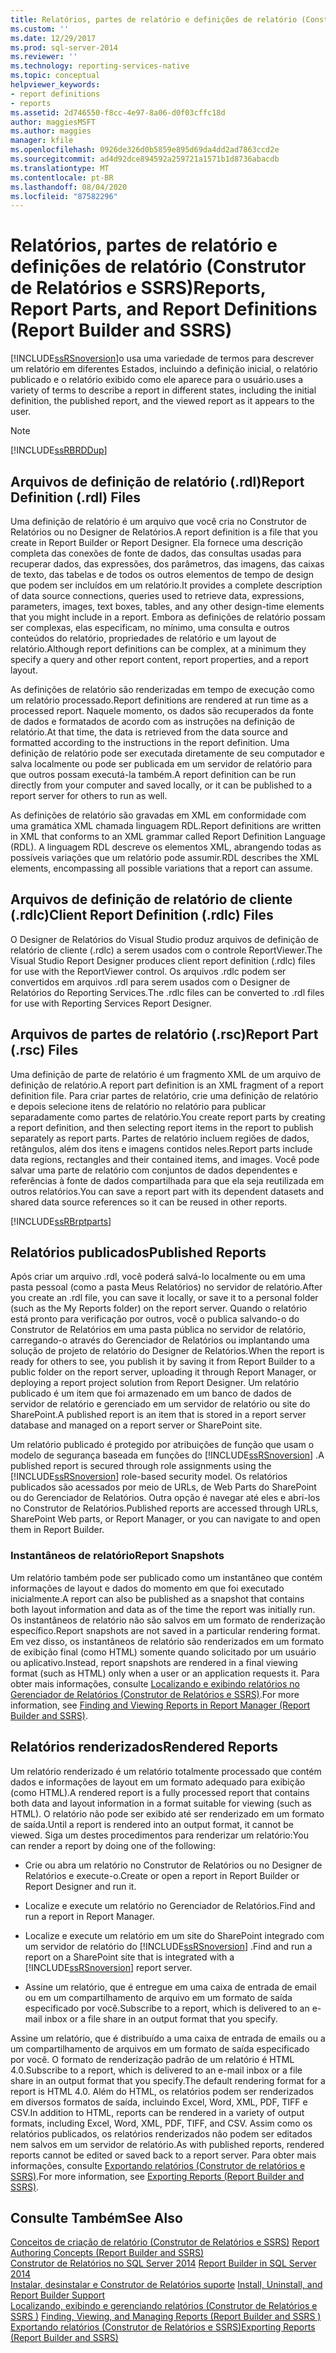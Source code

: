 ```yaml
---
title: Relatórios, partes de relatório e definições de relatório (Construtor de Relatórios e SSRS) | Microsoft Docs
ms.custom: ''
ms.date: 12/29/2017
ms.prod: sql-server-2014
ms.reviewer: ''
ms.technology: reporting-services-native
ms.topic: conceptual
helpviewer_keywords:
- report definitions
- reports
ms.assetid: 2d746550-f8cc-4e97-8a06-d0f03cffc18d
author: maggiesMSFT
ms.author: maggies
manager: kfile
ms.openlocfilehash: 0926de326d0b5859e895d69da4dd2ad7863ccd2e
ms.sourcegitcommit: ad4d92dce894592a259721a1571b1d8736abacdb
ms.translationtype: MT
ms.contentlocale: pt-BR
ms.lasthandoff: 08/04/2020
ms.locfileid: "87582296"
---
```

# <a name="reports-report-parts-and-report-definitions-report-builder-and-ssrs"></a><span data-ttu-id="363d5-102">Relatórios, partes de relatório e definições de relatório (Construtor de Relatórios e SSRS)</span><span class="sxs-lookup"><span data-stu-id="363d5-102">Reports, Report Parts, and Report Definitions (Report Builder and SSRS)</span></span>
  [!INCLUDE[ssRSnoversion](../../includes/ssrsnoversion-md.md)]<span data-ttu-id="363d5-103">o usa uma variedade de termos para descrever um relatório em diferentes Estados, incluindo a definição inicial, o relatório publicado e o relatório exibido como ele aparece para o usuário.</span><span class="sxs-lookup"><span data-stu-id="363d5-103">uses a variety of terms to describe a report in different states, including the initial definition, the published report, and the viewed report as it appears to the user.</span></span>  
  
> [!NOTE]  
>  [!INCLUDE[ssRBRDDup](../../includes/ssrbrddup-md.md)]  
  
## <a name="report-definition-rdl-files"></a><span data-ttu-id="363d5-104">Arquivos de definição de relatório (.rdl)</span><span class="sxs-lookup"><span data-stu-id="363d5-104">Report Definition (.rdl) Files</span></span>  
 <span data-ttu-id="363d5-105">Uma definição de relatório é um arquivo que você cria no Construtor de Relatórios ou no Designer de Relatórios.</span><span class="sxs-lookup"><span data-stu-id="363d5-105">A report definition is a file that you create in Report Builder or Report Designer.</span></span> <span data-ttu-id="363d5-106">Ela fornece uma descrição completa das conexões de fonte de dados, das consultas usadas para recuperar dados, das expressões, dos parâmetros, das imagens, das caixas de texto, das tabelas e de todos os outros elementos de tempo de design que podem ser incluídos em um relatório.</span><span class="sxs-lookup"><span data-stu-id="363d5-106">It provides a complete description of data source connections, queries used to retrieve data, expressions, parameters, images, text boxes, tables, and any other design-time elements that you might include in a report.</span></span> <span data-ttu-id="363d5-107">Embora as definições de relatório possam ser complexas, elas especificam, no mínimo, uma consulta e outros conteúdos do relatório, propriedades de relatório e um layout de relatório.</span><span class="sxs-lookup"><span data-stu-id="363d5-107">Although report definitions can be complex, at a minimum they specify a query and other report content, report properties, and a report layout.</span></span>  
  
 <span data-ttu-id="363d5-108">As definições de relatório são renderizadas em tempo de execução como um relatório processado.</span><span class="sxs-lookup"><span data-stu-id="363d5-108">Report definitions are rendered at run time as a processed report.</span></span> <span data-ttu-id="363d5-109">Naquele momento, os dados são recuperados da fonte de dados e formatados de acordo com as instruções na definição de relatório.</span><span class="sxs-lookup"><span data-stu-id="363d5-109">At that time, the data is retrieved from the data source and formatted according to the instructions in the report definition.</span></span> <span data-ttu-id="363d5-110">Uma definição de relatório pode ser executada diretamente de seu computador e salva localmente ou pode ser publicada em um servidor de relatório para que outros possam executá-la também.</span><span class="sxs-lookup"><span data-stu-id="363d5-110">A report definition can be run directly from your computer and saved locally, or it can be published to a report server for others to run as well.</span></span>  
  
 <span data-ttu-id="363d5-111">As definições de relatório são gravadas em XML em conformidade com uma gramática XML chamada linguagem RDL.</span><span class="sxs-lookup"><span data-stu-id="363d5-111">Report definitions are written in XML that conforms to an XML grammar called Report Definition Language (RDL).</span></span> <span data-ttu-id="363d5-112">A linguagem RDL descreve os elementos XML, abrangendo todas as possíveis variações que um relatório pode assumir.</span><span class="sxs-lookup"><span data-stu-id="363d5-112">RDL describes the XML elements, encompassing all possible variations that a report can assume.</span></span>  
  
## <a name="client-report-definition-rdlc-files"></a><span data-ttu-id="363d5-113">Arquivos de definição de relatório de cliente (.rdlc)</span><span class="sxs-lookup"><span data-stu-id="363d5-113">Client Report Definition (.rdlc) Files</span></span>  
 <span data-ttu-id="363d5-114">O Designer de Relatórios do Visual Studio produz arquivos de definição de relatório de cliente (.rdlc) a serem usados com o controle ReportViewer.</span><span class="sxs-lookup"><span data-stu-id="363d5-114">The Visual Studio Report Designer produces client report definition (.rdlc) files for use with the ReportViewer control.</span></span> <span data-ttu-id="363d5-115">Os arquivos .rdlc podem ser convertidos em arquivos .rdl para serem usados com o Designer de Relatórios do Reporting Services.</span><span class="sxs-lookup"><span data-stu-id="363d5-115">The .rdlc files can be converted to .rdl files for use with Reporting Services Report Designer.</span></span>  
  
## <a name="report-part-rsc-files"></a><span data-ttu-id="363d5-116">Arquivos de partes de relatório (.rsc)</span><span class="sxs-lookup"><span data-stu-id="363d5-116">Report Part (.rsc) Files</span></span>  
 <span data-ttu-id="363d5-117">Uma definição de parte de relatório é um fragmento XML de um arquivo de definição de relatório.</span><span class="sxs-lookup"><span data-stu-id="363d5-117">A report part definition is an XML fragment of a report definition file.</span></span> <span data-ttu-id="363d5-118">Para criar partes de relatório, crie uma definição de relatório e depois selecione itens de relatório no relatório para publicar separadamente como partes de relatório.</span><span class="sxs-lookup"><span data-stu-id="363d5-118">You create report parts by creating a report definition, and then selecting report items in the report to publish separately as report parts.</span></span> <span data-ttu-id="363d5-119">Partes de relatório incluem regiões de dados, retângulos, além dos itens e imagens contidos neles.</span><span class="sxs-lookup"><span data-stu-id="363d5-119">Report parts include data regions, rectangles and their contained items, and images.</span></span> <span data-ttu-id="363d5-120">Você pode salvar uma parte de relatório com conjuntos de dados dependentes e referências à fonte de dados compartilhada para que ela seja reutilizada em outros relatórios.</span><span class="sxs-lookup"><span data-stu-id="363d5-120">You can save a report part with its dependent datasets and shared data source references so it can be reused in other reports.</span></span>  
  
 [!INCLUDE[ssRBrptparts](../../includes/ssrbrptparts-md.md)]  
  
## <a name="published-reports"></a><span data-ttu-id="363d5-121">Relatórios publicados</span><span class="sxs-lookup"><span data-stu-id="363d5-121">Published Reports</span></span>  
 <span data-ttu-id="363d5-122">Após criar um arquivo .rdl, você poderá salvá-lo localmente ou em uma pasta pessoal (como a pasta Meus Relatórios) no servidor de relatório.</span><span class="sxs-lookup"><span data-stu-id="363d5-122">After you create an .rdl file, you can save it locally, or save it to a personal folder (such as the My Reports folder) on the report server.</span></span> <span data-ttu-id="363d5-123">Quando o relatório está pronto para verificação por outros, você o publica salvando-o do Construtor de Relatórios em uma pasta pública no servidor de relatório, carregando-o através do Gerenciador de Relatórios ou implantando uma solução de projeto de relatório do Designer de Relatórios.</span><span class="sxs-lookup"><span data-stu-id="363d5-123">When the report is ready for others to see, you publish it by saving it from Report Builder to a public folder on the report server, uploading it through Report Manager, or deploying a report project solution from Report Designer.</span></span> <span data-ttu-id="363d5-124">Um relatório publicado é um item que foi armazenado em um banco de dados de servidor de relatório e gerenciado em um servidor de relatório ou site do SharePoint.</span><span class="sxs-lookup"><span data-stu-id="363d5-124">A published report is an item that is stored in a report server database and managed on a report server or SharePoint site.</span></span>  
  
 <span data-ttu-id="363d5-125">Um relatório publicado é protegido por atribuições de função que usam o modelo de segurança baseada em funções do [!INCLUDE[ssRSnoversion](../../includes/ssrsnoversion-md.md)] .</span><span class="sxs-lookup"><span data-stu-id="363d5-125">A published report is secured through role assignments using the [!INCLUDE[ssRSnoversion](../../includes/ssrsnoversion-md.md)] role-based security model.</span></span> <span data-ttu-id="363d5-126">Os relatórios publicados são acessados por meio de URLs, de Web Parts do SharePoint ou do Gerenciador de Relatórios. Outra opção é navegar até eles e abri-los no Construtor de Relatórios.</span><span class="sxs-lookup"><span data-stu-id="363d5-126">Published reports are accessed through URLs, SharePoint Web parts, or Report Manager, or you can navigate to and open them in Report Builder.</span></span>  
  
### <a name="report-snapshots"></a><span data-ttu-id="363d5-127">Instantâneos de relatório</span><span class="sxs-lookup"><span data-stu-id="363d5-127">Report Snapshots</span></span>  
 <span data-ttu-id="363d5-128">Um relatório também pode ser publicado como um instantâneo que contém informações de layout e dados do momento em que foi executado inicialmente.</span><span class="sxs-lookup"><span data-stu-id="363d5-128">A report can also be published as a snapshot that contains both layout information and data as of the time the report was initially run.</span></span> <span data-ttu-id="363d5-129">Os instantâneos de relatório não são salvos em um formato de renderização específico.</span><span class="sxs-lookup"><span data-stu-id="363d5-129">Report snapshots are not saved in a particular rendering format.</span></span> <span data-ttu-id="363d5-130">Em vez disso, os instantâneos de relatório são renderizados em um formato de exibição final (como HTML) somente quando solicitado por um usuário ou aplicativo.</span><span class="sxs-lookup"><span data-stu-id="363d5-130">Instead, report snapshots are rendered in a final viewing format (such as HTML) only when a user or an application requests it.</span></span> <span data-ttu-id="363d5-131">Para obter mais informações, consulte [Localizando e exibindo relatórios no Gerenciador de Relatórios &#40;Construtor de Relatórios e SSRS&#41;](../report-builder/finding-and-viewing-reports-in-the-web-portal-report-builder-and-ssrs.md).</span><span class="sxs-lookup"><span data-stu-id="363d5-131">For more information, see [Finding and Viewing Reports in Report Manager &#40;Report Builder and SSRS&#41;](../report-builder/finding-and-viewing-reports-in-the-web-portal-report-builder-and-ssrs.md).</span></span>  
  
## <a name="rendered-reports"></a><span data-ttu-id="363d5-132">Relatórios renderizados</span><span class="sxs-lookup"><span data-stu-id="363d5-132">Rendered Reports</span></span>  
 <span data-ttu-id="363d5-133">Um relatório renderizado é um relatório totalmente processado que contém dados e informações de layout em um formato adequado para exibição (como HTML).</span><span class="sxs-lookup"><span data-stu-id="363d5-133">A rendered report is a fully processed report that contains both data and layout information in a format suitable for viewing (such as HTML).</span></span> <span data-ttu-id="363d5-134">O relatório não pode ser exibido até ser renderizado em um formato de saída.</span><span class="sxs-lookup"><span data-stu-id="363d5-134">Until a report is rendered into an output format, it cannot be viewed.</span></span> <span data-ttu-id="363d5-135">Siga um destes procedimentos para renderizar um relatório:</span><span class="sxs-lookup"><span data-stu-id="363d5-135">You can render a report by doing one of the following:</span></span>  
  
-   <span data-ttu-id="363d5-136">Crie ou abra um relatório no Construtor de Relatórios ou no Designer de Relatórios e execute-o.</span><span class="sxs-lookup"><span data-stu-id="363d5-136">Create or open a report in Report Builder or Report Designer and run it.</span></span>  
  
-   <span data-ttu-id="363d5-137">Localize e execute um relatório no Gerenciador de Relatórios.</span><span class="sxs-lookup"><span data-stu-id="363d5-137">Find and run a report in Report Manager.</span></span>  
  
-   <span data-ttu-id="363d5-138">Localize e execute um relatório em um site do SharePoint integrado com um servidor de relatório do [!INCLUDE[ssRSnoversion](../../includes/ssrsnoversion-md.md)] .</span><span class="sxs-lookup"><span data-stu-id="363d5-138">Find and run a report on a SharePoint site that is integrated with a [!INCLUDE[ssRSnoversion](../../includes/ssrsnoversion-md.md)] report server.</span></span>  
  
-   <span data-ttu-id="363d5-139">Assine um relatório, que é entregue em uma caixa de entrada de email ou em um compartilhamento de arquivo em um formato de saída especificado por você.</span><span class="sxs-lookup"><span data-stu-id="363d5-139">Subscribe to a report, which is delivered to an e-mail inbox or a file share in an output format that you specify.</span></span>  
  
 <span data-ttu-id="363d5-140">Assine um relatório, que é distribuído a uma caixa de entrada de emails ou a um compartilhamento de arquivos em um formato de saída especificado por você. O formato de renderização padrão de um relatório é HTML 4.0.</span><span class="sxs-lookup"><span data-stu-id="363d5-140">Subscribe to a report, which is delivered to an e-mail inbox or a file share in an output format that you specify.The default rendering format for a report is HTML 4.0.</span></span> <span data-ttu-id="363d5-141">Além do HTML, os relatórios podem ser renderizados em diversos formatos de saída, incluindo Excel, Word, XML, PDF, TIFF e CSV.</span><span class="sxs-lookup"><span data-stu-id="363d5-141">In addition to HTML, reports can be rendered in a variety of output formats, including Excel, Word, XML, PDF, TIFF, and CSV.</span></span> <span data-ttu-id="363d5-142">Assim como os relatórios publicados, os relatórios renderizados não podem ser editados nem salvos em um servidor de relatório.</span><span class="sxs-lookup"><span data-stu-id="363d5-142">As with published reports, rendered reports cannot be edited or saved back to a report server.</span></span> <span data-ttu-id="363d5-143">Para obter mais informações, consulte [Exportando relatórios &#40;Construtor de relatórios e SSRS&#41;](../report-builder/export-reports-report-builder-and-ssrs.md).</span><span class="sxs-lookup"><span data-stu-id="363d5-143">For more information, see [Exporting Reports &#40;Report Builder and SSRS&#41;](../report-builder/export-reports-report-builder-and-ssrs.md).</span></span>  
  
## <a name="see-also"></a><span data-ttu-id="363d5-144">Consulte Também</span><span class="sxs-lookup"><span data-stu-id="363d5-144">See Also</span></span>  
 <span data-ttu-id="363d5-145">[Conceitos de criação de relatório &#40;Construtor de Relatórios e SSRS&#41;](report-authoring-concepts-report-builder-and-ssrs.md) </span><span class="sxs-lookup"><span data-stu-id="363d5-145">[Report Authoring Concepts &#40;Report Builder and SSRS&#41;](report-authoring-concepts-report-builder-and-ssrs.md) </span></span>  
 <span data-ttu-id="363d5-146">[Construtor de Relatórios no SQL Server 2014](../report-builder/report-builder-in-sql-server-2016.md) </span><span class="sxs-lookup"><span data-stu-id="363d5-146">[Report Builder in SQL Server 2014](../report-builder/report-builder-in-sql-server-2016.md) </span></span>  
 <span data-ttu-id="363d5-147">[Instalar, desinstalar e Construtor de Relatórios suporte](../install-uninstall-and-report-builder-support.md) </span><span class="sxs-lookup"><span data-stu-id="363d5-147">[Install, Uninstall, and Report Builder Support](../install-uninstall-and-report-builder-support.md) </span></span>  
 <span data-ttu-id="363d5-148">[Localizando, exibindo e gerenciando relatórios &#40;Construtor de Relatórios e SSRS &#41;](../report-builder/finding-viewing-and-managing-reports-report-builder-and-ssrs.md) </span><span class="sxs-lookup"><span data-stu-id="363d5-148">[Finding, Viewing, and Managing Reports &#40;Report Builder and SSRS &#41;](../report-builder/finding-viewing-and-managing-reports-report-builder-and-ssrs.md) </span></span>  
 [<span data-ttu-id="363d5-149">Exportando relatórios &#40;Construtor de Relatórios e SSRS&#41;</span><span class="sxs-lookup"><span data-stu-id="363d5-149">Exporting Reports &#40;Report Builder and SSRS&#41;</span></span>](../report-builder/export-reports-report-builder-and-ssrs.md)  
  
  
